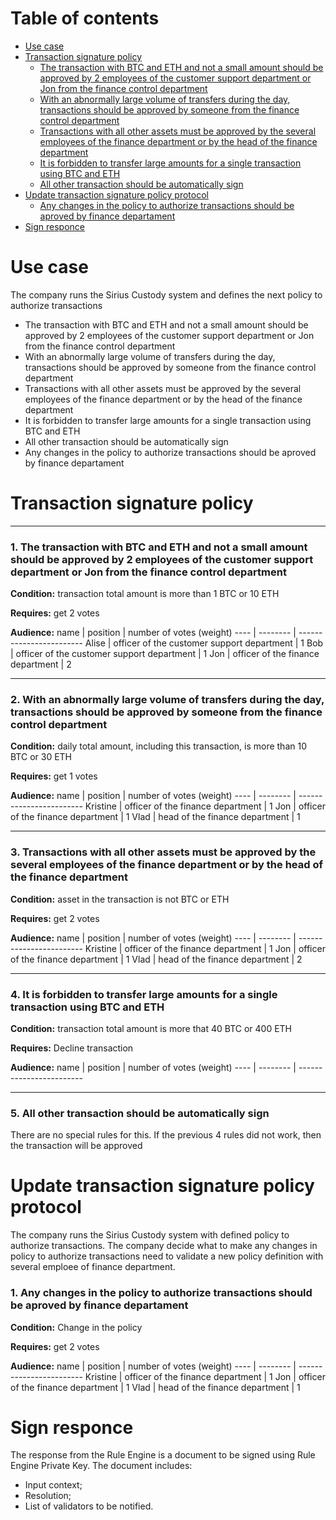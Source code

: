 # Table of contents
* [Use case](#usecase)
* [Transaction signature policy](#policy)
    * [The transaction with BTC and ETH and not a small amount should be approved by 2 employees of the customer support department or Jon from the finance control department](#policy1)
    * [With an abnormally large volume of transfers during the day, transactions should be approved by someone from the finance control department](#policy2)
    * [Transactions with all other assets must be approved by the several employees of the finance department or by the head of the finance department](#policy3)
    * [It is forbidden to transfer large amounts for a single transaction using BTC and ETH](#policy4)
    * [All other transaction should be automatically sign](#policy5)
* [Update transaction signature policy protocol](#update)
    * [Any changes in the policy to authorize transactions should be aproved by finance departament](#policy6)
* [Sign responce](#signresponce)

# Use case <a name="usecase"></a>

The company runs the Sirius Custody system and defines the next policy to authorize transactions

* The transaction with BTC and ETH and not a small amount should be approved by 2 employees of the customer support department or Jon from the finance control department
* With an abnormally large volume of transfers during the day, transactions should be approved by someone from the finance control department
* Transactions with all other assets must be approved by the several employees of the finance department or by the head of the finance department
* It is forbidden to transfer large amounts for a single transaction using BTC and ETH
* All other transaction should be automatically sign
* Any changes in the policy to authorize transactions should be aproved by finance departament


# Transaction signature policy <a name="policy"></a>

-------------

### 1. <a name="policy1"></a> The transaction with BTC and ETH and not a small amount should be approved by 2 employees of the customer support department or Jon from the finance control department

**Condition:** transaction total amount is more than 1 BTC or 10 ETH

**Requires:** get 2 votes

**Audience:**
name | position | number of votes (weight)
---- | -------- | ------------------------
Alise | officer of the customer support department | 1
Bob | officer of the customer support department | 1
Jon | officer of the finance department | 2

-------------

### 2. <a name="policy2"></a> With an abnormally large volume of transfers during the day, transactions should be approved by someone from the finance control department

**Condition:** daily total amount, including this transaction, is more than 10 BTC or 30 ETH

**Requires:** get 1 votes

**Audience:**
name | position | number of votes (weight)
---- | -------- | ------------------------
Kristine | officer of the finance department | 1
Jon | officer of the finance department | 1
Vlad | head of the finance department | 1

-------------

### 3. <a name="policy3"></a> Transactions with all other assets must be approved by the several employees of the finance department or by the head of the finance department

**Condition:** asset in the transaction is not BTC or ETH

**Requires:** get 2 votes

**Audience:**
name | position | number of votes (weight)
---- | -------- | ------------------------
Kristine | officer of the finance department | 1
Jon | officer of the finance department | 1
Vlad | head of the finance department | 2

-------------

### 4. <a name="policy4"></a> It is forbidden to transfer large amounts for a single transaction using BTC and ETH

**Condition:** transaction total amount is more that 40 BTC or 400 ETH

**Requires:** Decline transaction

**Audience:**
name | position | number of votes (weight)
---- | -------- | ------------------------

-------------

### 5. <a name="policy5"></a> All other transaction should be automatically sign

There are no special rules for this. If the previous 4 rules did not work, then the transaction will be approved


# Update transaction signature policy protocol <a name="update"></a>

The company runs the Sirius Custody system with defined policy to authorize transactions. The company decide what to make any changes in  policy to authorize transactions need to validate a new policy definition with several emploee of finance department.

### 1. <a name="policy6"></a> Any changes in the policy to authorize transactions should be aproved by finance departament

**Condition:** Change in the policy

**Requires:** get 2 votes

**Audience:**
name | position | number of votes (weight)
---- | -------- | ------------------------
Kristine | officer of the finance department | 1
Jon | officer of the finance department | 1
Vlad | head of the finance department | 1

# <a name="signresponce"></a> Sign responce

The response from the Rule Engine is a document to be signed using Rule Engine Private Key. 
The document includes:
* Input context;
* Resolution; 
* List of validators to be notified.
